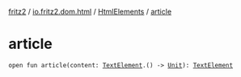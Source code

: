 [fritz2](../../index.md) / [io.fritz2.dom.html](../index.md) / [HtmlElements](index.md) / [article](./article.md)

# article

`open fun article(content: `[`TextElement`](../-text-element/index.md)`.() -> `[`Unit`](https://kotlinlang.org/api/latest/jvm/stdlib/kotlin/-unit/index.html)`): `[`TextElement`](../-text-element/index.md)